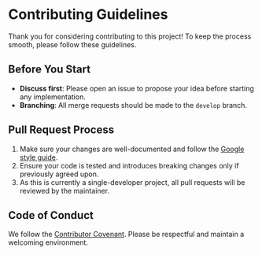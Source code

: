 # Contributing Guidelines

Thank you for considering contributing to this project! To keep the process smooth, please follow these guidelines.

## Before You Start

- **Discuss first**: Please open an issue to propose your idea before starting any implementation.
- **Branching**: All merge requests should be made to the `develop` branch.  

## Pull Request Process

1. Make sure your changes are well-documented and follow the [Google style guide](https://google.github.io/styleguide/pyguide.html#38-comments-and-docstrings).  
2. Ensure your code is tested and introduces breaking changes only if previously agreed upon.
3. As this is currently a single-developer project, all pull requests will be reviewed by the maintainer.  

## Code of Conduct

We follow the [Contributor Covenant](https://www.contributor-covenant.org/). Please be respectful and maintain a welcoming environment.
